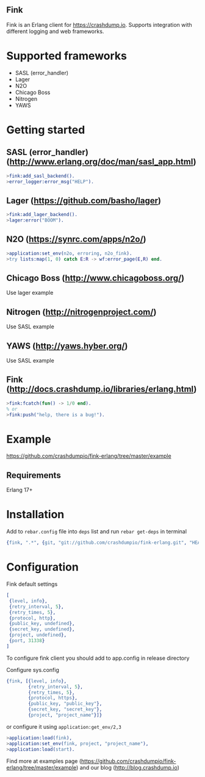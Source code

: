 Fink
----

Fink is an Erlang client for https://crashdump.io. Supports integration with different logging and web frameworks.

Supported frameworks
====================

* SASL (error_handler)
* Lager
* N2O
* Chicago Boss
* Nitrogen
* YAWS

Getting started
===============

SASL (error_handler) (http://www.erlang.org/doc/man/sasl_app.html)
---

```erlang
>fink:add_sasl_backend().
>error_logger:error_msg("HELP").

```

Lager (https://github.com/basho/lager)
---

```erlang
>fink:add_lager_backend().
>lager:error("BOOM").
```

N2O (https://synrc.com/apps/n2o/)
---

```erlang
>application:set_env(n2o, erroring, n2o_fink).
>try lists:map(1, 0) catch E:R -> wf:error_page(E,R) end.
```

Chicago Boss (http://www.chicagoboss.org/)
---

Use lager example


Nitrogen (http://nitrogenproject.com/)
---

Use SASL example

YAWS (http://yaws.hyber.org/)
---

Use SASL example

Fink (http://docs.crashdump.io/libraries/erlang.html)
----

```erlang
>fink:fcatch(fun() -> 1/0 end).
% or
>fink:push("help, there is a bug!").
```

Example
=======

https://github.com/crashdumpio/fink-erlang/tree/master/example


Requirements
------------

Erlang 17+


Installation
============


Add to `rebar.config` file into `deps` list and run `rebar get-deps` in terminal

```erlang
{fink, ".*", {git, "git://github.com/crashdumpio/fink-erlang.git", "HEAD"}}
```

Configuration
=============

Fink default settings

```erlang
[
 {level, info},
 {retry_interval, 5},
 {retry_times, 5},
 {protocol, http},
 {public_key, undefined},
 {secret_key, undefined},
 {project, undefined},
 {port, 31338}
]
```

To configure fink client you should add to app.config in release directory

Configure sys.config

```erlang
{fink, [{level, info},
        {retry_interval, 5},
        {retry_times, 5},
        {protocol, https},
        {public_key, "public_key"},
        {secret_key, "secret_key"},
        {project, "project_name"}]}
```

or configure it using `application:get_env/2,3`

```erlang
>application:load(fink),
>application:set_env(fink, project, "project_name"),
>application:load(start).
```

Find more at examples page (https://github.com/crashdumpio/fink-erlang/tree/master/example)
and our blog (http://blog.crashdump.io)

